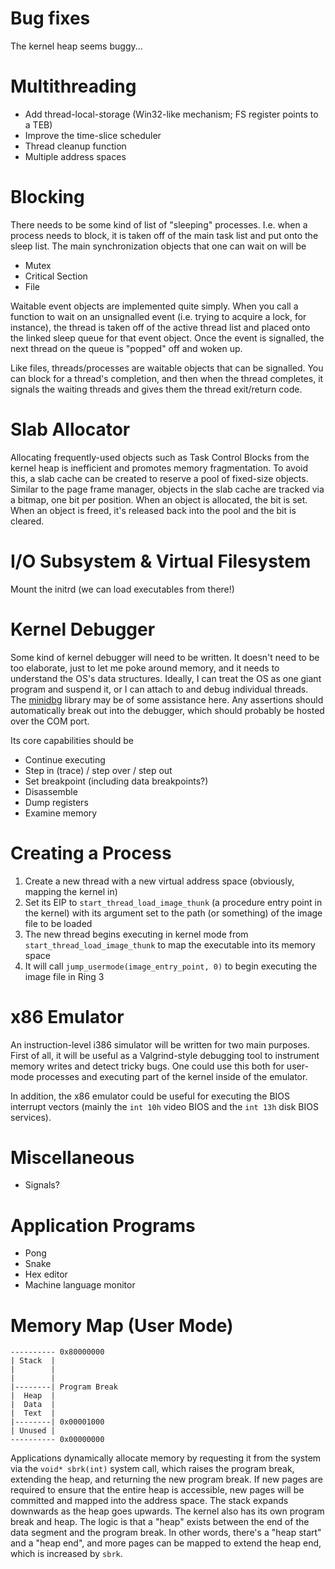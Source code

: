 # Bug fixes
The kernel heap seems buggy...

# Multithreading
- Add thread-local-storage (Win32-like mechanism; FS register points to a TEB)
- Improve the time-slice scheduler
- Thread cleanup function
- Multiple address spaces

# Blocking
There needs to be some kind of list of "sleeping" processes. I.e. when a process needs to block, it is taken off of the main task list and put onto the sleep list. The main synchronization objects that one can wait on will be
- Mutex
- Critical Section
- File

Waitable event objects are implemented quite simply. When you call a function to wait on an unsignalled event (i.e. trying to acquire a lock, for instance), the thread is taken off of the active thread list and placed onto the linked sleep queue for that event object. Once the event is signalled, the next thread on the queue is "popped" off and woken up.

Like files, threads/processes are waitable objects that can be signalled. You can block for a thread's completion, and then when the thread completes, it signals the waiting threads and gives them the thread exit/return code.

# Slab Allocator
Allocating frequently-used objects such as Task Control Blocks from the kernel heap is inefficient and promotes memory fragmentation. To avoid this, a slab cache can be created to reserve a pool of fixed-size objects. Similar to the page frame manager, objects in the slab cache are tracked via a bitmap, one bit per position. When an object is allocated, the bit is set. When an object is freed, it's released back into the pool and the bit is cleared.

# I/O Subsystem & Virtual Filesystem
Mount the initrd (we can load executables from there!)

# Kernel Debugger
Some kind of kernel debugger will need to be written. It doesn't need to be too elaborate, just to let me poke around memory, and it needs to understand the OS's data structures. Ideally, I can treat the OS as one giant program and suspend it, or I can attach to and debug individual threads. The [minidbg](https://gitlab.com/bztsrc/minidbg) library may be of some assistance here. Any assertions should automatically break out into the debugger, which should probably be hosted over the COM port.

Its core capabilities should be
- Continue executing
- Step in (trace) / step over / step out
- Set breakpoint (including data breakpoints?)
- Disassemble
- Dump registers
- Examine memory

# Creating a Process
1. Create a new thread with a new virtual address space (obviously, mapping the kernel in)
2. Set its EIP to `start_thread_load_image_thunk` (a procedure entry point in the kernel) with its argument set to the path (or something) of the image file to be loaded 
3. The new thread begins executing in kernel mode from `start_thread_load_image_thunk` to map the executable into its memory space
4. It will call ``jump_usermode(image_entry_point, 0)`` to begin executing the image file in Ring 3

# x86 Emulator
An instruction-level i386 simulator will be written for two main purposes. First of all, it will be useful as a Valgrind-style debugging tool to instrument memory writes and detect tricky bugs. One could use this both for user-mode processes and executing part of the kernel inside of the emulator.

In addition, the x86 emulator could be useful for executing the BIOS interrupt vectors (mainly the ``int 10h`` video BIOS and the ``int 13h`` disk BIOS services).

# Miscellaneous
- Signals?

# Application Programs
- Pong
- Snake
- Hex editor
- Machine language monitor

# Memory Map (User Mode)
```
---------- 0x80000000
| Stack  |
|        |
|        |
|--------| Program Break
|  Heap  |
|  Data  |
|  Text  |
|--------| 0x00001000
| Unused |
---------- 0x00000000
```
Applications dynamically allocate memory by requesting it from the system via the `void* sbrk(int)` system call, which raises the program break, extending the heap, and returning the new program break. If new pages are required to ensure that the entire heap is accessible, new pages will be committed and mapped into the address space. The stack expands downwards as the heap goes upwards. The kernel also has its own program break and heap.
The logic is that a "heap" exists between the end of the data segment and the program break. In other words, there's a "heap start" and a "heap end", and more pages can be mapped to extend the heap end, which is increased by `sbrk`.